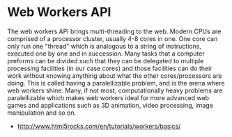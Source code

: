 # Web Workers API

The web workers API brings multi-threading to the web. Modern CPUs are
comprised of a processor cluster, usually 4-8 cores in one. One core can only
run one "thread" which is analogous to a string of instructions, executed one
by one and in succession. Many tasks that a computer preforms can be divided
such that they can be delegated to multiple processing facilities (in our case
cores) and those facilities can do their work without knowing anything about
what the other cores/processors are doing. This is called having a
paralellizable problem, and is the arena where web workers shine. Many, if not
most, computationally heavy problems are paralellizable which makes web workers
ideal for more advanced web games and applications such as 3D animation, video
processing, image manipulation and so on.

+ <http://www.html5rocks.com/en/tutorials/workers/basics/>
